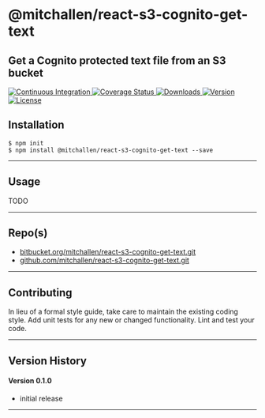 @mitchallen/react-s3-cognito-get-text
==
Get a Cognito protected text file from an S3 bucket
--

<p align="left">
  <a href="https://circleci.com/gh/mitchallen/react-s3-cognito-get-text">
    <img src="https://img.shields.io/circleci/project/github/mitchallen/react-s3-cognito-get-text.svg" alt="Continuous Integration">
  </a>
  <a href="https://codecov.io/gh/mitchallen/react-s3-cognito-get-text">
    <img src="https://codecov.io/gh/mitchallen/react-s3-cognito-get-text/branch/master/graph/badge.svg" alt="Coverage Status">
  </a>
  <a href="https://npmjs.org/package/@mitchallen/react-s3-cognito-get-text">
    <img src="http://img.shields.io/npm/dt/@mitchallen/react-s3-cognito-get-text.svg?style=flat-square" alt="Downloads">
  </a>
  <a href="https://npmjs.org/package/@mitchallen/react-s3-cognito-get-text">
    <img src="http://img.shields.io/npm/v/@mitchallen/react-s3-cognito-get-text.svg?style=flat-square" alt="Version">
  </a>
  <a href="https://npmjs.com/package/@mitchallen/react-s3-cognito-get-text">
    <img src="https://img.shields.io/github/license/mitchallen/react-s3-cognito-get-text.svg" alt="License"></a>
  </a>
</p>

## Installation

    $ npm init
    $ npm install @mitchallen/react-s3-cognito-get-text --save
  
* * *

## Usage

TODO
   
* * *
 
## Repo(s)

* [bitbucket.org/mitchallen/react-s3-cognito-get-text.git](https://bitbucket.org/mitchallen/react-s3-cognito-get-text.git)
* [github.com/mitchallen/react-s3-cognito-get-text.git](https://github.com/mitchallen/react-s3-cognito-get-text.git)

* * *

## Contributing

In lieu of a formal style guide, take care to maintain the existing coding style.
Add unit tests for any new or changed functionality. Lint and test your code.

* * *

## Version History

#### Version 0.1.0 

* initial release

* * *
